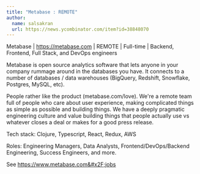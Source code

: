 ```yaml
---
title: "Metabase : REMOTE"
author:
  name: salsakran
  url: https://news.ycombinator.com/item?id=38848070
---
```

Metabase | <a href="https:&#x2F;&#x2F;metabase.com" rel="nofollow">https:&#x2F;&#x2F;metabase.com</a> | REMOTE | Full-time | Backend, Frontend, Full Stack, and DevOps engineers

Metabase is open source analytics software that lets anyone in your company rummage around in the databases you have. It connects to a number of databases &#x2F; data warehouses (BigQuery, Redshift, Snowflake, Postgres, MySQL, etc).

People rather like the product (metabase.com&#x2F;love). We&#x27;re a remote team full of people who care about user experience, making complicated things as simple as possible and building things. We have a deeply pragmatic engineering culture and value building things that people actually use vs whatever closes a deal or makes for a good press release.

Tech stack: Clojure, Typescript, React, Redux, AWS

Roles: Engineering Managers, Data Analysts, Frontend&#x2F;DevOps&#x2F;Backend Engineering, Success Engineers, and more.

See <a href="https:&#x2F;&#x2F;www.metabase.com&#x2F;jobs" rel="nofollow">https:&#x2F;&#x2F;www.metabase.com&#x2F;jobs</a>
